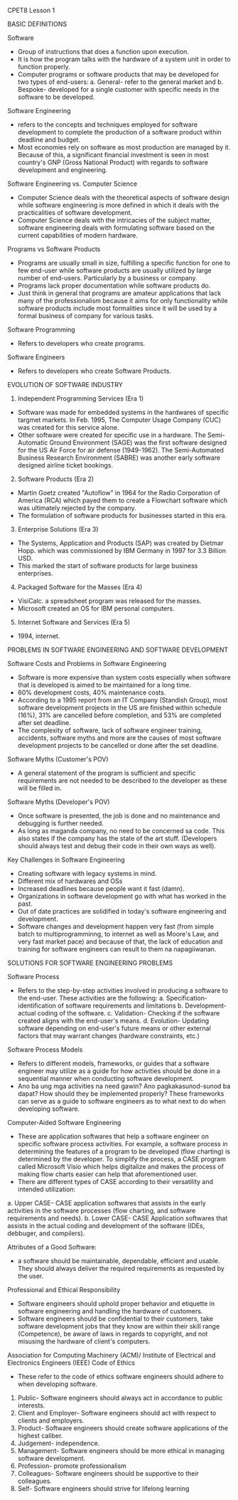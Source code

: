 CPET8 Lesson 1

BASIC DEFINITIONS

Software
- Group of instructions that does a function upon execution.
- It is how the program talks with the hardware of a system unit in order to function properly.
- Computer programs or software products that may be developed for two types of end-users: a. General- refer to the general market and b. Bespoke- developed for a single customer with specific needs in the software to be developed.

Software Engineering
- refers to the concepts and techniques employed for software development to complete the production of a software product within deadline and budget.
- Most economies rely on software as most production are managed by it. Because of this, a significant financial investment is seen in most country's GNP (Gross National Product) with regards to software development and engineering.

Software Engineering vs. Computer Science
- Computer Science deals with the theoretical aspects of software design while software engineering is more defined in which it deals with the practicalities of software development.
- Computer Science deals with the intricacies of the subject matter, software engineering deals with formulating software based on the current capabilities of modern hardware.

Programs vs Software Products
- Programs are usually small in size, fulfilling a specific function for one to few end-user while software products are usually utilized by large number of end-users. Particularly by a business or company.
- Programs lack proper documentation while software products do.
- Just think in general that programs are amateur applications that lack many of the professionalism because it aims for only functionality while software products include most formalities since it will be used by a formal business of company for various tasks.

Software Programming
- Refers to developers who create programs.

Software Engineers
- Refers to developers who create Software Products. 

EVOLUTION OF SOFTWARE INDUSTRY
1. Independent Programming Services (Era 1)
- Software was made for embedded systems in the hardwares of specific targmet markets. In Feb. 1995, The Computer Usage Company (CUC) was created for this service alone. 
- Other software were created for specific use in a hardware. The Semi-Automatic Ground Environment (SAGE) was the first software designed for the US Air Force for air defense (1949-1962). The Semi-Automated Business Research Environment (SABRE) was another early software designed airline ticket bookings.
 
2. Software Products (Era 2)
- Martin Goetz created "Autoflow" in 1964 for the Radio Corporation of America (RCA) which payed them to create a Flowchart software which was ultimately rejected by the company.
- The formulation of software products for businesses started in this era.

3. Enterprise Solutions (Era 3)
- The Systems, Application and Products (SAP) was created  by Dietmar Hopp. which was commissioned by IBM Germany in 1997 for 3.3 Billion USD. 
- This marked the start of software products for large business enterprises.

4. Packaged Software for the Masses (Era 4)
- VisiCalc. a spreadsheet program was released for the masses.
- Microsoft created an OS for IBM personal computers.

5. Internet Software and Services (Era 5)
- 1994, internet.

PROBLEMS IN SOFTWARE ENGINEERING AND SOFTWARE DEVELOPMENT

Software Costs and Problems in Software Engineering
- Software is more expensive than system costs especially when software that is developed is aimed to be maintained for a long time.
- 60% development costs, 40% maintenance costs. 
- According to a 1995 report from an IT Company (Standish Group), most software development projects in the US are finished within schedule (16%), 31% are cancelled before completion, and 53% are completed after set deadline. 
- The complexity of software, lack of software engineer training, accidents, software myths and more are the causes of most software development projects to be cancelled or done after the set deadline. 

Software Myths (Customer's POV)
- A general statement of the program is sufficient and specific requirements are not needed to be described to the developer as these will be filled in.

Software Myths (Developer's POV)
- Once software is presented, the job is done and no maintenance and debugging is further needed.
- As long as maganda company, no need to be concerned sa code. This also states if the company has the state of the art stuff. (Developers should always test and debug their code in their own ways as well).

Key Challenges in Software Engineering
- Creating software with legacy systems in mind.
- Different mix of hardwares and OSs
- Increased deadlines because people want it fast (damn).
- Organizations in software development go with what has worked in the past.
- Out of date practices are solidified in today's software engineering and development.
- Software changes and development happen very fast (from simple batch to multiprogramminng, to internet as well as Moore's Law, and very fast market pace) and because of that, the lack of education and training for software engineers can result to them na napagiiwanan. 

SOLUTIONS FOR SOFTWARE ENGINEERING PROBLEMS

Software Process
- Refers to the step-by-step activities involved in producing a software to the end-user. These activities are the following:
a. Specification- identification of software requirements and limitations
b. Development- actual coding of the software.
c. Validation- Checking if the software created aligns with the end-user's means.
d. Evolution- Updating software depending on end-user's future means or other external factors that may warrant changes (hardware constraints, etc.)

Software Process Models
- Refers to different models, frameworks, or guides that a software engineer may utilize as a guide for how activities should be done in a sequential manner when conducting software development.
- Ano ba ung mga activities na need gawin? Ano pagkakasunod-sunod ba dapat? How should they be implemented properly? These frameworks can serve as a guide to software engineers as to what next to do when developing software.

Computer-Aided Software Engineering
- These are application softwares that help a software engineer on specific software process activities. For example, a software process in determining the features of a program to be developed (flow charting) is determined by the developer. To simplify the process, a CASE program called Microsoft Visio which helps digitalize and makes the process of making flow charts easier can help that aforementioned user.
- There are different types of CASE according to their versatility and intended utilization:

a. Upper CASE- CASE application softwares that assists in the early activities in the software processes (flow charting, and software requirements and needs).
b. Lower CASE- CASE Application softwares that assists in the actual coding and development of the software (IDEs, debbuger, and compilers).

Attributes of a Good Software:
- a software should be maintainable, dependable, efficient and usable. They should always deliver the required requirements as requested by the user.

Professional and Ethical Responsibility
- Software engineers should uphold proper behavior and etiquette in software engineering and handling the hardware of customers.
- Software engineers should be confidential to their customers, take software development jobs that they know are within their skill range (Competence), be aware of laws in regards to copyright, and not misusing the hardware of client's computers. 

Association for Computing Machinery (ACM)/ Institute of Electrical and Electronics Engineers (IEEE) Code of Ethics
- These refer to the code of ethics software engineers should adhere to when developing software.

1. Public- Software engineers should always act in accordance to public interests.
2. Client and Employer- Software engineers should act with respect to clients and employers.
3. Product- Software engineers should create software applications of the highest caliber.
4. Judgement- independence.
5. Management- Software engineers should be more ethical in managing software development.
6. Profession- promote professionalism
7. Colleagues- Software engineers should be supportive to their colleagues.
8. Self- Software engineers should strive for lifelong learning
